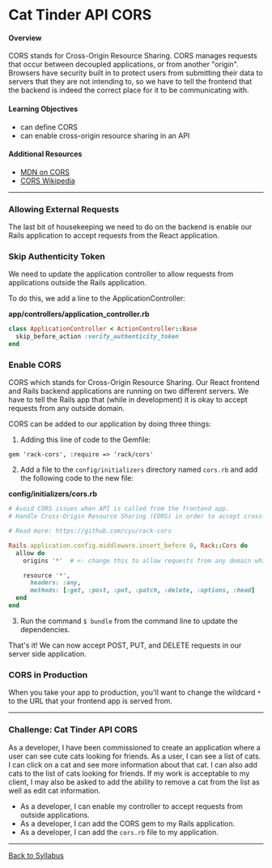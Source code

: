 # Cat Tinder API CORS

#### Overview
CORS stands for Cross-Origin Resource Sharing. CORS manages requests that occur between decoupled applications, or from another "origin". Browsers have security built in to protect users from submitting their data to servers that they are not intending to, so we have to tell the frontend that the backend is indeed the correct place for it to be communicating with.

#### Learning Objectives
- can define CORS
- can enable cross-origin resource sharing in an API

#### Additional Resources
- [MDN on CORS](https://developer.mozilla.org/en-US/docs/Web/HTTP/Access_control_CORS)
- [CORS Wikipedia](https://en.wikipedia.org/wiki/Cross-origin_resource_sharing)

---
### Allowing External Requests
The last bit of housekeeping we need to do on the backend is enable our Rails application to accept requests from the React application.

### Skip Authenticity Token
We need to update the application controller to allow requests from applications outside the Rails application.

To do this, we add a line to the ApplicationController:

**app/controllers/application_controller.rb**
```ruby
class ApplicationController < ActionController::Base
  skip_before_action :verify_authenticity_token
end
```

### Enable CORS
CORS which stands for Cross-Origin Resource Sharing. Our React frontend and Rails backend applications are running on two different servers. We have to tell the Rails app that (while in development) it is okay to accept requests from any outside domain.

CORS can be added to our application by doing three things:

1. Adding this line of code to the Gemfile:
```
gem 'rack-cors', :require => 'rack/cors'
```

2. Add a file to the `config/initializers` directory named `cors.rb` and add the following code to the new file:

**config/initializers/cors.rb**
```ruby
# Avoid CORS issues when API is called from the frontend app.
# Handle Cross-Origin Resource Sharing (CORS) in order to accept cross-origin AJAX requests.

# Read more: https://github.com/cyu/rack-cors

Rails.application.config.middleware.insert_before 0, Rack::Cors do
  allow do
    origins '*'  # <- change this to allow requests from any domain while in development.

    resource '*',
      headers: :any,
      methods: [:get, :post, :put, :patch, :delete, :options, :head]
  end
end
```

3. Run the command `$ bundle` from the command line to update the dependencies.

That's it!  We can now accept POST, PUT, and DELETE requests in our server side application.

### CORS in Production
When you take your app to production, you'll want to change the wildcard `*` to the URL that your frontend app is served from.

---

### Challenge: Cat Tinder API CORS
As a developer, I have been commissioned to create an application where a user can see cute cats looking for friends. As a user, I can see a list of cats. I can click on a cat and see more information about that cat. I can also add cats to the list of cats looking for friends. If my work is acceptable to my client, I may also be asked to add the ability to remove a cat from the list as well as edit cat information.

- As a developer, I can enable my controller to accept requests from outside applications.
- As a developer, I can add the CORS gem to my Rails application.
- As a developer, I can add the `cors.rb` file to my application.

---
[Back to Syllabus](../../README.md#cat-tinder-backend)

